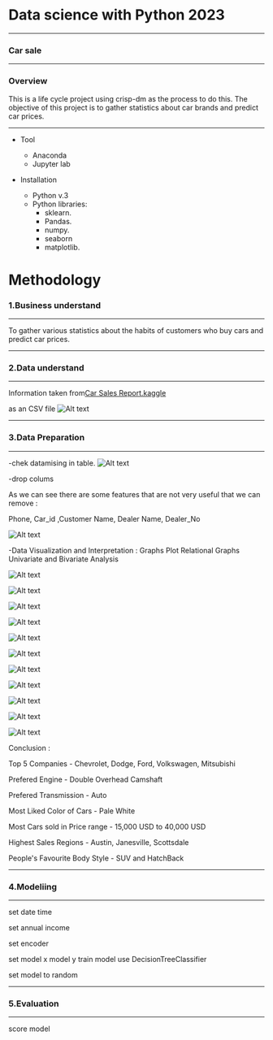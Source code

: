 # Data science with Python 2023
------
### Car sale
-----

### Overview

This is a life cycle project using crisp-dm as the process to do this.
The objective of this project is to gather statistics about car brands and predict car prices.

-----

* Tool
    * Anaconda
    * Jupyter lab


* Installation
    * Python v.3
    * Python libraries:
        * sklearn.
        * Pandas.
        * numpy.
        * seaborn
        * matplotlib.


# Methodology

### 1.Business understand
------
To gather various statistics about the habits of customers who buy cars and predict car prices.

-----
### 2.Data understand
------
Information taken from[Car Sales Report.kaggle]( https://www.kaggle.com/datasets/missionjee/car-sales-report )

as an CSV file
![Alt text](https://github.com/Imron042002/data-science-with-python-2023/blob/main/image/Screenshot%202024-02-28%20173657.png?raw=true)


-----
### 3.Data Preparation
------
-chek datamising in table.
![Alt text](https://github.com/Imron042002/data-science-with-python-2023/blob/main/image/2.png?raw=true)

-drop colums

As we can see there are some features that are not very useful that we can remove :

Phone, Car_id ,Customer Name, Dealer Name, Dealer_No

![Alt text](https://github.com/Imron042002/data-science-with-python-2023/blob/main/image/3.png?raw=true)

-Data Visualization and Interpretation : Graphs Plot Relational Graphs Univariate and Bivariate Analysis

![Alt text](https://github.com/Imron042002/data-science-with-python-2023/blob/main/image/4.png?raw=true)

![Alt text](https://github.com/Imron042002/data-science-with-python-2023/blob/main/image/5.png?raw=true)

![Alt text](https://github.com/Imron042002/data-science-with-python-2023/blob/main/image/6.png?raw=true)


![Alt text](https://github.com/Imron042002/data-science-with-python-2023/blob/main/image/7.png?raw=true)

![Alt text](https://github.com/Imron042002/data-science-with-python-2023/blob/main/image/8.png?raw=true)

![Alt text](https://github.com/Imron042002/data-science-with-python-2023/blob/main/image/9.png?raw=true)



![Alt text](https://github.com/Imron042002/data-science-with-python-2023/blob/main/image/10.png?raw=true)

![Alt text](https://github.com/Imron042002/data-science-with-python-2023/blob/main/image/11.png?raw=true)

![Alt text](https://github.com/Imron042002/data-science-with-python-2023/blob/main/image/12.png?raw=true)

![Alt text](https://github.com/Imron042002/data-science-with-python-2023/blob/main/image/13.png?raw=true)

![Alt text](https://github.com/Imron042002/data-science-with-python-2023/blob/main/image/14.png?raw=true)

Conclusion :

Top 5 Companies - Chevrolet, Dodge, Ford, Volkswagen, Mitsubishi

Prefered Engine - Double Overhead Camshaft

Prefered Transmission - Auto

Most Liked Color of Cars - Pale White

Most Cars sold in Price range - 15,000 USD to 40,000 USD

Highest Sales Regions - Austin, Janesville, Scottsdale

People's Favourite Body Style - SUV and HatchBack

-----
### 4.Modeliing
-----
set date time

set annual income

set encoder

set model x model y train model use DecisionTreeClassifier

set model to random

----
### 5.Evaluation
----

score model